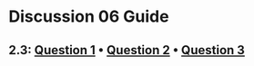 # Discussion 06 Guide

## 2.3: [Question 1](#question-1) • [Question 2](#question-2) • [Question 3](#question-3)